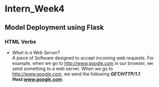 # Intern_Week4
## Model Deployment using Flask ##
### HTML Verbs ###
* *What is a Web Server?* <br>
  A piece of Software designed to accept incoming web requests. For example, when we go to http://www.google.com in our browser, we send something to a web server. When we go to http://www.google.com, we send the following ***GET/HTTP/1.1 Host:www.google.com***. 


  